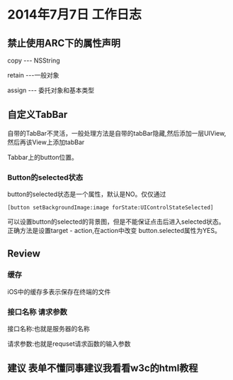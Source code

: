 # 2014年7月7日 工作日志

## 禁止使用ARC下的属性声明

copy --- NSString

retain ---一般对象

assign --- 委托对象和基本类型

## 自定义TabBar 

自带的TabBar不灵活，一般处理方法是自带的tabBar隐藏,然后添加一层UIView,然后再该View上添加tabBar

Tabbar上的button位置。

### Button的selected状态

button的selected状态是一个属性，默认是NO。仅仅通过  

`[button setBackgroundImage:image forState:UIControlStateSelected]`

可以设置button的selected的背景图，但是不能保证点击后进入selected状态。正确方法是设置target - action,在action中改变
button.selected属性为YES。



## Review

### 缓存

iOS中的缓存多表示保存在终端的文件


### 接口名称 请求参数

接口名称:也就是服务器的名称

请求参数:也就是requset请求函数的输入参数

## 建议 表单不懂同事建议我看看w3c的html教程

